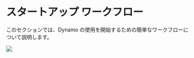 # スタートアップ ワークフロー

このセクションでは、Dynamo の使用を開始するための簡単なワークフローについて説明します。

![](../images/10-1/sampleWorkflows.gif)
